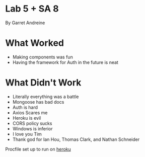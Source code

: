 # Lab 5 + SA 8
By Garret Andreine

# What Worked
- Making components was fun
- Having the framework for Auth in the future is neat

# What Didn't Work
- Literally everything was a battle
- Mongoose has bad docs
- Auth is hard
- Axios Scares me
- Heroku is evil
- CORS policy sucks
- Windows is inferior
- I love you Tim 
- Thank god for Ian Hou, Thomas Clark, and Nathan Schneider


Procfile set up to run on [heroku](https://lab4-backend.herokuapp.com/)
